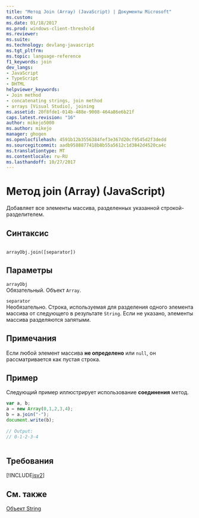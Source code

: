 ```yaml
---
title: "Метод Join (Array) (JavaScript) | Документы Microsoft"
ms.custom: 
ms.date: 01/18/2017
ms.prod: windows-client-threshold
ms.reviewer: 
ms.suite: 
ms.technology: devlang-javascript
ms.tgt_pltfrm: 
ms.topic: language-reference
f1_keywords: join
dev_langs:
- JavaScript
- TypeScript
- DHTML
helpviewer_keywords:
- Join method
- concatenating strings, join method
- arrays [Visual Studio], joining
ms.assetid: 20f8fde1-014b-488e-9008-464a86e6b21f
caps.latest.revision: "16"
author: mikejo5000
ms.author: mikejo
manager: ghogen
ms.openlocfilehash: 4591b12b3556384fef3e367d20cf9545d2f3dedd
ms.sourcegitcommit: aadb9588877418b8b55a5612c1d3842d4520ca4c
ms.translationtype: MT
ms.contentlocale: ru-RU
ms.lasthandoff: 10/27/2017
---
```

# <a name="join-method-array-javascript"></a>Метод join (Array) (JavaScript)
Добавляет все элементы массива, разделенных указанной строкой-разделителем.  
  
## <a name="syntax"></a>Синтаксис  
  
```  
  
arrayObj.join([separator])   
```  
  
## <a name="parameters"></a>Параметры  
 `arrayObj`  
 Обязательный. Объект `Array`.  
  
 `separator`  
 Необязательно. Строка, используемая для разделения одного элемента массива от следующего в результате `String`. Если не указано, элементы массива разделяются запятыми.  
  
## <a name="remarks"></a>Примечания  
 Если любой элемент массива **не определено** или `null`, он рассматривается как пустая строка.  
  
## <a name="example"></a>Пример  
 Следующий пример иллюстрирует использование **соединения** метод.  
  
```JavaScript  
var a, b;  
a = new Array(0,1,2,3,4);  
b = a.join("-");  
document.write(b);  
  
// Output:  
// 0-1-2-3-4  
  
```  
  
## <a name="requirements"></a>Требования  
 [!INCLUDE[jsv2](../../javascript/reference/includes/jsv2-md.md)]  
  
## <a name="see-also"></a>См. также  
 [Объект String](../../javascript/reference/string-object-javascript.md)
